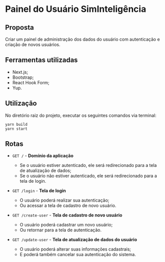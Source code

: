 # Painel do Usuário SimInteligência

## Proposta

Criar um painel de administração dos dados do usuário com autenticação e criação de novos usuários.

## Ferramentas utilizadas

- Next.js;
- Bootstrap;
- React Hook Form;
- Yup.

## Utilização

No diretório raiz do projeto, executar os seguintes comandos via terminal:

```node
yarn build
yarn start
```

## Rotas

- ``GET /`` - **Domínio da aplicação**
  - Se o usuário estiver autenticado, ele será redirecionado para a tela de atualização de dados;
  - Se o usuário não estiver autenticado, ele será redirecionado para a tela de login.

- ``GET /login`` - **Tela de login**
  - O usuário poderá realizar sua autenticação;
  - Ou acessar a tela de cadastro de novo usuário.

- ``GET /create-user`` - **Tela de cadastro de novo usuário**
  - O usuário poderá cadastrar um novo usuário;
  - Ou retornar para a tela de autenticação.

- ``GET /update-user`` - **Tela de atualização de dados do usuário**
  - O usuário poderá alterar suas informações cadastrais;
  - E poderá também cancelar sua autenticação do sistema.